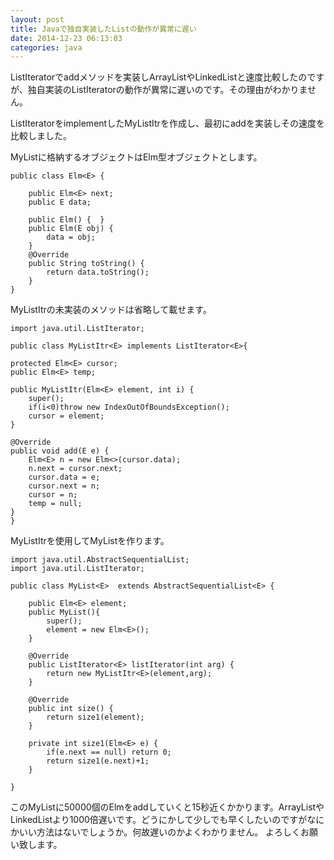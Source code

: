 ```yaml
---
layout: post
title: Javaで独自実装したListの動作が異常に遅い
date: 2014-12-23 06:13:03
categories: java
---
```

<!-- {% raw %} -->
<p>ListIteratorでaddメソッドを実装しArrayListやLinkedListと速度比較したのですが、独自実装のListIteratorの動作が異常に遅いのです。その理由がわかりません。</p>

<p>ListIteratorをimplementしたMyListItrを作成し、最初にaddを実装しその速度を比較しました。</p>

<p>MyListに格納するオブジェクトはElm型オブジェクトとします。</p>

<pre><code>public class Elm&lt;E&gt; {

    public Elm&lt;E&gt; next;
    public E data;

    public Elm() {  }
    public Elm(E obj) {
        data = obj;
    }
    @Override
    public String toString() {
        return data.toString();
    }
}
</code></pre>

<p>MyListItrの未実装のメソッドは省略して載せます。</p>

<pre><code>import java.util.ListIterator;

public class MyListItr&lt;E&gt; implements ListIterator&lt;E&gt;{

protected Elm&lt;E&gt; cursor;
public Elm&lt;E&gt; temp;

public MyListItr(Elm&lt;E&gt; element, int i) {
    super();
    if(i&lt;0)throw new IndexOutOfBoundsException();
    cursor = element;
}

@Override
public void add(E e) {
    Elm&lt;E&gt; n = new Elm&lt;&gt;(cursor.data);
    n.next = cursor.next;
    cursor.data = e;
    cursor.next = n;
    cursor = n;
    temp = null;
}
}
</code></pre>

<p>MyListItrを使用してMyListを作ります。</p>

<pre><code>import java.util.AbstractSequentialList;
import java.util.ListIterator;

public class MyList&lt;E&gt;  extends AbstractSequentialList&lt;E&gt; {

    public Elm&lt;E&gt; element;
    public MyList(){
        super();
        element = new Elm&lt;E&gt;();
    }

    @Override
    public ListIterator&lt;E&gt; listIterator(int arg) {
        return new MyListItr&lt;E&gt;(element,arg);
    }

    @Override
    public int size() {
        return size1(element);
    }

    private int size1(Elm&lt;E&gt; e) {
        if(e.next == null) return 0;
        return size1(e.next)+1;
    }

}
</code></pre>

<p>このMyListに50000個のElmをaddしていくと15秒近くかかります。ArrayListやLinkedListより1000倍遅いです。どうにかして少しでも早くしたいのですがなにかいい方法はないでしょうか。何故遅いのかよくわかりません。
よろしくお願い致します。</p>
<!-- {% endraw %} -->
